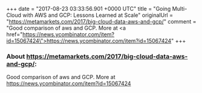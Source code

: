 +++
date = "2017-08-23 03:33:56.901 +0000 UTC"
title = "Going Multi-Cloud with AWS and GCP: Lessons Learned at Scale"
originalUrl = "https://metamarkets.com/2017/big-cloud-data-aws-and-gcp/"
comment = "Good comparison of aws and GCP. More at <a href=\"https://news.ycombinator.com/item?id=15067424\">https://news.ycombinator.com/item?id=15067424</a>"
+++

### About https://metamarkets.com/2017/big-cloud-data-aws-and-gcp/:

Good comparison of aws and GCP. More at <a href="https://news.ycombinator.com/item?id=15067424">https://news.ycombinator.com/item?id=15067424</a>
